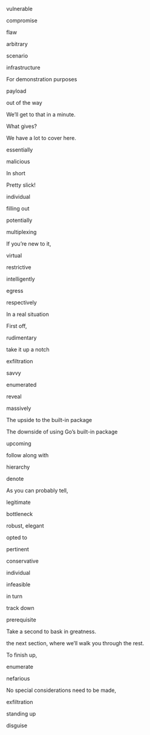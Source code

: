 vulnerable

compromise

flaw

arbitrary

scenario

infrastructure

For demonstration purposes

payload

out of the way

We’ll get to that in a minute. 

What gives?

We have a lot to cover here. 

essentially

malicious

In short

Pretty slick!

individual

filling out

potentially

multiplexing

If you’re new to it, 

virtual

restrictive 

intelligently

egress

respectively

In a real situation

First off, 

rudimentary

take it up a notch



exfiltration

savvy

enumerated

reveal

massively

The upside to the built-in package

The downside of using Go’s built-in package

upcoming

follow along with

hierarchy

denote

As you can probably tell,

legitimate

bottleneck

 robust, elegant 

opted to

pertinent

conservative

individual

infeasible

in turn

track down

prerequisite

Take a second to bask in greatness.

the next section, where we’ll walk you through the rest.

To finish up,

enumerate

nefarious

No special considerations need to be made, 

exfiltration

standing up

disguise